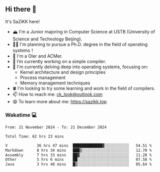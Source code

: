 ## Hi there 👋

It's SaZiKK here!

- 🏔️ I'm a Junior majoring in Computer Science  at USTB (University of Science and Technology Beijing).
- 🧑‍🎓 I'm planning to pursue a Ph.D. degree in the field of operating systems！
- 🚀 I'm a OIer and ACMer.
- 🔭 I’m currently working on a simple compiler.
- 🌱 I'm currently delving deep into operating systems, focusing on:
  - Kernel architecture and design principles
  - Process management
  - Memory management techniques
- 🍀 I'm looking to try some learning and work in the field of compilers.
- 📫 How to reach me: ck_look@outlook.com
- 😄 To learn more about me: https://sazikk.top

  
<!--
**SaZiKK/SaZiKK** is a ✨ _special_ ✨ repository because its `README.md` (this file) appears on your GitHub profile.

Here are some ideas to get you started:

- 🔭 I’m currently working on ...
- 🌱 I’m currently learning ...
- 👯 I’m looking to collaborate on ...
- 🤔 I’m looking for help with ...
- 💬 Ask me about ...
- 📫 How to reach me: ...
- 😄 Pronouns: ...
- ⚡ Fun fact: ...
-->

### Wakatime 💻

<!--START_SECTION:waka-->

```txt
From: 21 November 2024 - To: 21 December 2024

Total Time: 62 hrs 23 mins

V             36 hrs 47 mins  █████████████▓░░░░░░░░░░░   54.51 %
Markdown      8 hrs 34 mins   ███▒░░░░░░░░░░░░░░░░░░░░░   12.70 %
Assembly      7 hrs 33 mins   ██▓░░░░░░░░░░░░░░░░░░░░░░   11.20 %
Other         5 hrs 6 mins    ██░░░░░░░░░░░░░░░░░░░░░░░   07.58 %
Java          3 hrs 48 mins   █▒░░░░░░░░░░░░░░░░░░░░░░░   05.64 %
```

<!--END_SECTION:waka-->
